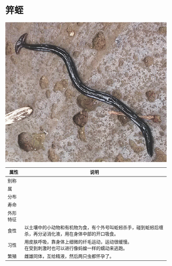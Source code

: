 # 笄蛭

![](01.png)

|属性|说明|
| ---- | ---- |
| 别称||
| 属||
| 分布||
| 寿命||
| 外形特征||
| 食性| 以土壤中的小动物和有机物为食，有个外号叫蚯蚓杀手，碰到蚯蚓后缠杀，再分泌消化液，用在身体中部的开口吸食。|
| 习性| 用皮肤呼吸，靠身体上细微的纤毛运动，运动很缓慢。</br>在受到刺激时也可以进行像蚂蝗一样的蠕动来逃跑。|
| 繁殖| 雌雄同体，互给精液，然后两只虫都怀孕了。|

